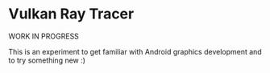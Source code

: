 
Vulkan Ray Tracer
=================

WORK IN PROGRESS

This is an experiment to get familiar with Android graphics development and to try something new :)
